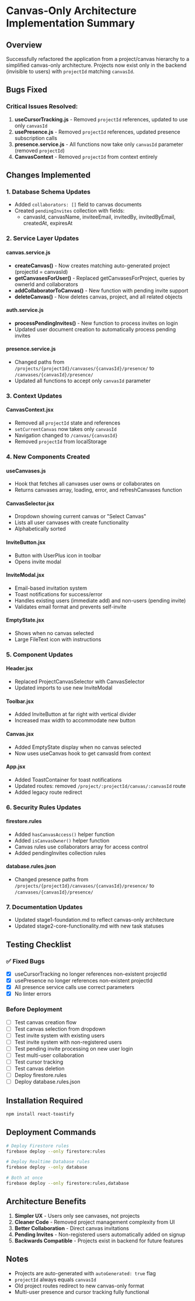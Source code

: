 # Canvas-Only Architecture Implementation Summary

## Overview
Successfully refactored the application from a project/canvas hierarchy to a simplified canvas-only architecture. Projects now exist only in the backend (invisible to users) with `projectId` matching `canvasId`.

## Bugs Fixed

### Critical Issues Resolved:
1. **useCursorTracking.js** - Removed `projectId` references, updated to use only `canvasId`
2. **usePresence.js** - Removed `projectId` references, updated presence subscription calls
3. **presence.service.js** - All functions now take only `canvasId` parameter (removed `projectId`)
4. **CanvasContext** - Removed `projectId` from context entirely

## Changes Implemented

### 1. Database Schema Updates
- Added `collaborators: []` field to canvas documents
- Created `pendingInvites` collection with fields:
  - canvasId, canvasName, inviteeEmail, invitedBy, invitedByEmail, createdAt, expiresAt

### 2. Service Layer Updates

#### canvas.service.js
- **createCanvas()** - Now creates matching auto-generated project (projectId = canvasId)
- **getCanvasesForUser()** - Replaced getCanvasesForProject, queries by ownerId and collaborators
- **addCollaboratorToCanvas()** - New function with pending invite support
- **deleteCanvas()** - Now deletes canvas, project, and all related objects

#### auth.service.js
- **processPendingInvites()** - New function to process invites on login
- Updated user document creation to automatically process pending invites

#### presence.service.js
- Changed paths from `/projects/{projectId}/canvases/{canvasId}/presence/` to `/canvases/{canvasId}/presence/`
- Updated all functions to accept only `canvasId` parameter

### 3. Context Updates

#### CanvasContext.jsx
- Removed all `projectId` state and references
- `setCurrentCanvas` now takes only `canvasId`
- Navigation changed to `/canvas/{canvasId}`
- Removed `projectId` from localStorage

### 4. New Components Created

#### useCanvases.js
- Hook that fetches all canvases user owns or collaborates on
- Returns canvases array, loading, error, and refreshCanvases function

#### CanvasSelector.jsx
- Dropdown showing current canvas or "Select Canvas"
- Lists all user canvases with create functionality
- Alphabetically sorted

#### InviteButton.jsx
- Button with UserPlus icon in toolbar
- Opens invite modal

#### InviteModal.jsx
- Email-based invitation system
- Toast notifications for success/error
- Handles existing users (immediate add) and non-users (pending invite)
- Validates email format and prevents self-invite

#### EmptyState.jsx
- Shows when no canvas selected
- Large FileText icon with instructions

### 5. Component Updates

#### Header.jsx
- Replaced ProjectCanvasSelector with CanvasSelector
- Updated imports to use new InviteModal

#### Toolbar.jsx
- Added InviteButton at far right with vertical divider
- Increased max width to accommodate new button

#### Canvas.jsx
- Added EmptyState display when no canvas selected
- Now uses useCanvas hook to get canvasId from context

#### App.jsx
- Added ToastContainer for toast notifications
- Updated routes: removed `/project/:projectId/canvas/:canvasId` route
- Added legacy route redirect

### 6. Security Rules Updates

#### firestore.rules
- Added `hasCanvasAccess()` helper function
- Added `isCanvasOwner()` helper function  
- Canvas rules use collaborators array for access control
- Added pendingInvites collection rules

#### database.rules.json
- Changed presence paths from `/projects/{projectId}/canvases/{canvasId}/presence/` to `/canvases/{canvasId}/presence/`

### 7. Documentation Updates
- Updated stage1-foundation.md to reflect canvas-only architecture
- Updated stage2-core-functionality.md with new task statuses

## Testing Checklist

### ✅ Fixed Bugs
- [x] useCursorTracking no longer references non-existent projectId
- [x] usePresence no longer references non-existent projectId
- [x] All presence service calls use correct parameters
- [x] No linter errors

### Before Deployment
- [ ] Test canvas creation flow
- [ ] Test canvas selection from dropdown
- [ ] Test invite system with existing users
- [ ] Test invite system with non-registered users
- [ ] Test pending invite processing on new user login
- [ ] Test multi-user collaboration
- [ ] Test cursor tracking
- [ ] Test canvas deletion
- [ ] Deploy firestore.rules
- [ ] Deploy database.rules.json

## Installation Required
```bash
npm install react-toastify
```

## Deployment Commands
```bash
# Deploy Firestore rules
firebase deploy --only firestore:rules

# Deploy Realtime Database rules
firebase deploy --only database

# Both at once
firebase deploy --only firestore:rules,database
```

## Architecture Benefits
1. **Simpler UX** - Users only see canvases, not projects
2. **Cleaner Code** - Removed project management complexity from UI
3. **Better Collaboration** - Direct canvas invitations
4. **Pending Invites** - Non-registered users automatically added on signup
5. **Backwards Compatible** - Projects exist in backend for future features

## Notes
- Projects are auto-generated with `autoGenerated: true` flag
- `projectId` always equals `canvasId`
- Old project routes redirect to new canvas-only format
- Multi-user presence and cursor tracking fully functional

